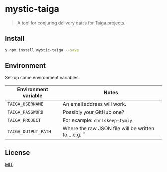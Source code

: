 # mystic-taiga


> A tool for conjuring delivery dates for Taiga projects.

## <a name="install"></a>Install
```bash
$ npm install mystic-taiga --save
```

## Environment

Set-up some environment variables:

| Environment variable | Notes     |
| -------------------- | --------- |
| `TAIGA_USERNAME`     | An email address will work. |
| `TAIGA_PASSWORD`     | Possibly your GitHub one? |
| `TAIGA_PROJECT`      | For example: `chriskeep-tymly` |
| `TAIGA_OUTPUT_PATH`  | Where the raw JSON file will be written to... e.g. ``
## <a name="license"></a>License
[MIT](https://github.com/wmfs/mystic-taiga/blob/master/LICENSE)
